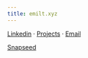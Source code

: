 ```yaml
---
title: emilt.xyz
---
```

[Linkedin](https://www.linkedin.com/in/emil-tsikhanovich-8654031b0/) · [Projects](tags/projects) · [Email](https://mailto:emil.tsikhanovich@gmail.com)

[Snapseed](/images/snapseed.png)

